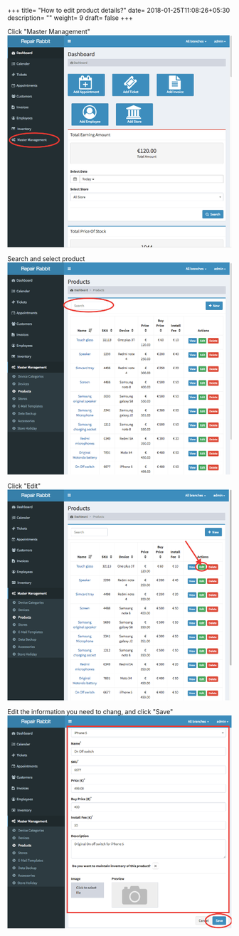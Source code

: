 +++
title= "How to edit product details?"
date= 2018-01-25T11:08:26+05:30
description= ""
weight= 9
draft= false
+++

Click "Master Management"
![How to edit products?](/images/inventory/how_can_i_edit_product/go_to_master_management.png)


Search and select product
![How to edit products?](/images/inventory/how_can_i_edit_product/search_the_product.png)


Click "Edit"
![How to edit products?](/images/inventory/how_can_i_edit_product/click_edit.png)


Edit the information you need to chang, and click "Save"
![How to edit products?](/images/inventory/how_can_i_edit_product/edit_the_details_and_save.png)
